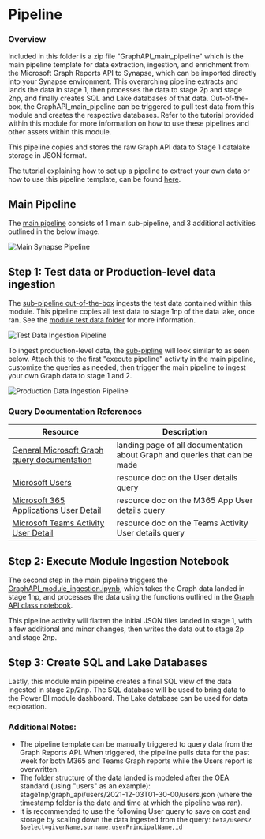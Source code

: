 # Pipeline

### Overview 
Included in this folder is a zip file "GraphAPI_main_pipeline" which is the main pipeline template for data extraction, ingestion, and enrichment from the Microsoft Graph Reports API to Synapse, which can be imported directly into your Synapse environment. This overarching pipeline extracts and lands the data in stage 1, then processes the data to stage 2p and stage 2np, and finally creates SQL and Lake databases of that data. Out-of-the-box, the GraphAPI_main_pipeline can be triggered to pull test data from this module and creates the respective databases. Refer to the tutorial provided within this module for more information on how to use these pipelines and other assets within this module.

This pipeline copies and stores the raw Graph API data to Stage 1 datalake storage in JSON format.  

The tutorial explaining how to set up a pipeline to extract your own data or how to use this pipeline template, can be found [here](https://github.com/microsoft/OpenEduAnalytics/tree/main/modules/Microsoft_Graph/docs).

## Main Pipeline
The [main pipeline](https://github.com/microsoft/OpenEduAnalytics/blob/main/modules/Microsoft_Data/Microsoft_Graph/pipeline/GraphAPI_main_pipeline.zip) consists of 1 main sub-pipeline, and 3 additional activities outlined in the below image.

![Main Synapse Pipeline](https://github.com/microsoft/OpenEduAnalytics/blob/main/modules/Microsoft_Data/Microsoft_Graph/docs/images/Graph%20API%20main%20pipeline.png "Main Pipeline")

## Step 1: Test data or Production-level data ingestion
The [sub-pipeline out-of-the-box](https://github.com/microsoft/OpenEduAnalytics/blob/main/modules/Microsoft_Data/Microsoft_Graph/pipeline/Extracts/GraphAPI_copy_test_data.zip) ingests the test data contained within this module. This pipeline copies all test data to stage 1np of the data lake, once ran. See the [module test data folder](https://github.com/microsoft/OpenEduAnalytics/tree/main/modules/Microsoft_Data/Microsoft_Graph/test_data) for more information.

![Test Data Ingestion Pipeline](https://github.com/microsoft/OpenEduAnalytics/blob/main/modules/Microsoft_Data/Microsoft_Graph/docs/images/Graph%20API%20main%20pipeline.png "Test Data Ingestion Pipeline")

To ingest production-level data, the [sub-pipline](https://github.com/microsoft/OpenEduAnalytics/blob/main/modules/Microsoft_Data/Microsoft_Graph/pipeline/Extracts/GraphAPI_data_ingestion.zip) will look similar to as seen below. Attach this to the first "execute pipeline" activity in the main pipeline, customize the queries as needed, then trigger the main pipeline to ingest your own Graph data to stage 1 and 2.

![Production Data Ingestion Pipeline](https://github.com/microsoft/OpenEduAnalytics/blob/main/modules/Microsoft_Data/Microsoft_Graph/docs/images/Graph%20API%20ingest%20production%20data%20pipeline.png "Production Data Ingestion Pipeline")

### Query Documentation References
| Resource | Description |
| --- | --- |
| [General Microsoft Graph query documentation](https://docs.microsoft.com/en-us/graph/) | landing page of all documentation about Graph and queries that can be made |
| [Microsoft Users](https://docs.microsoft.com/en-us/graph/api/user-get?view=graph-rest-beta&tabs=http) | resource doc on the User details query |
| [Microsoft 365 Applications User Detail](https://docs.microsoft.com/en-us/graph/api/reportroot-getm365appuserdetail?view=graph-rest-beta&tabs=http) | resource doc on the M365 App User details query |
| [Microsoft Teams Activity User Detail](https://docs.microsoft.com/en-us/graph/api/reportroot-getteamsuseractivityuserdetail?view=graph-rest-beta) | resource doc on the Teams Activity User details query |

## Step 2: Execute Module Ingestion Notebook
The second step in the main pipeline triggers the [GraphAPI_module_ingestion.ipynb](https://github.com/microsoft/OpenEduAnalytics/blob/main/modules/Microsoft_Data/Microsoft_Graph/notebook/GraphAPI_module_ingestion.ipynb), which takes the Graph data landed in stage 1np, and processes the data using the functions outlined in the [Graph API class notebook](https://github.com/microsoft/OpenEduAnalytics/blob/main/modules/Microsoft_Data/Microsoft_Graph/notebook/GraphAPI_py.ipynb). 

This pipeline activity will flatten the initial JSON files landed in stage 1, with a few additional and minor changes, then writes the data out to stage 2p and stage 2np.

## Step 3: Create SQL and Lake Databases
Lastly, this module main pipeline creates a final SQL view of the data ingested in stage 2p/2np. The SQL database will be used to bring data to the Power BI module dashboard. The Lake database can be used for data exploration.

### Additional Notes:
 - The pipeline template can be manually triggered to query data from the Graph Reports API. When triggered, the pipeline pulls data for the past week for both M365 and Teams Graph reports while the Users report is overwritten.
 - The folder structure of the data landed is modeled after the OEA standard (using "users" as an example): stage1np/graph_api/users/2021-12-03T01-30-00/users.json (where the timestamp folder is the date and time at which the pipeline was ran).
 - It is recommended to use the following User query to save on cost and storage by scaling down the data ingested from the query: ``` beta/users?$select=givenName,surname,userPrincipalName,id ``` 

